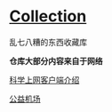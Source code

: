 # [Collection](https://github.com/zhakell/Collection)



乱七八糟的东西收藏库

**仓库大部分内容来自于网络**



[科学上网客户端介绍](https://github.com/zuertx/Material-library/blob/master/kxsw.md)

[公益机场](https://github.com/zuertx/Material-library/blob/master/gyjc.md)
